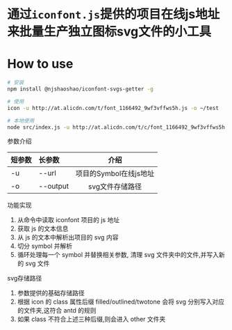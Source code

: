 # 通过`iconfont.js`提供的项目在线js地址来批量生产独立图标svg文件的小工具
# How to use
```bash
# 安装
npm install @njshaoshao/iconfont-svgs-getter -g

# 使用
icon -u http://at.alicdn.com/t/font_1166492_9wf3vffws5h.js -o ~/test

# 本地使用
node src/index.js -u http://at.alicdn.com/t/c/font_1166492_9wf3vffws5h.js -o "D:\SVG"
```

参数介绍

|短参数|长参数|介绍|
|:--|:--|:--:|
|-u|--url|项目的Symbol在线js地址|
|-o|--output|svg文件存储路径|

功能实现

1. 从命令中读取 iconfont 项目的 js 地址
2. 获取 js 的文本信息
3. 从 js 的文本中解析出项目的 svg 内容
4. 切分 symbol 并解析
5. 循环处理每一个 symbol 并替换相关参数, 清理 svg 文件夹中的文件,并写入新的 svg 文件

svg存储路径

1. 参数提供的基础存储路径
2. 根据 icon 的 class 属性后缀 filled/outlined/twotone 会将 svg 分别写入对应的文件夹,这符合 antd 的规则
3. 如果 class 不符合上述三种后缀,则会进入 other 文件夹

 
